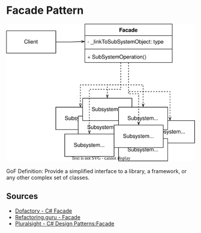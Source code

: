 # Facade Pattern

![Facade UML Diagram](Facade.svg)

GoF Definition:  Provide a simplified interface to a library, a framework, or any other complex set of classes.

## Sources
- [Dofactory - C# Facade](https://www.dofactory.com/net/facade-design-pattern)
- [Refactoring.guru - Facade](https://refactoring.guru/design-patterns/facade)
- [Pluralsight - C# Design Patterns:Facade](https://app.pluralsight.com/library/courses/csharp-design-patterns-facade/table-of-contents)
